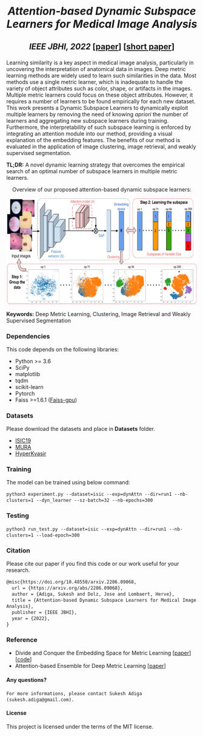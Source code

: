 # <p align="center"> _Attention-based Dynamic Subspace Learners for Medical Image Analysis_
## <p align="center"> _IEEE JBHI, 2022_ [[paper](https://arxiv.org/abs/2206.09068)] [[short paper](https://openreview.net/forum?id=IHRUUHMeXcJ)]
Learning similarity is a key aspect in medical image analysis, particularly in uncovering the interpretation of anatomical data in images. Deep metric learning methods are widely used to learn such similarities in the data. Most methods use a single metric learner, which is inadequate to handle the variety of object attributes such as color, shape, or artifacts in the images. Multiple metric learners could focus on these object attributes. However, it requires a number of learners to be found empirically for each new dataset. This work presents a Dynamic Subspace Learners to dynamically exploit multiple learners by removing the need of knowing _apriori_ the number of learners and aggregating new subspace learners during training. Furthermore, the interpretability of such subspace learning is enforced by integrating an attention module into our method, providing a visual explanation of the embedding features. The benefits of our method is evaluated in the application of image clustering, image retrieval, and weakly supervised segmentation.

**TL;DR:** A novel dynamic learning strategy that overcomes the empirical search of an optimal number of subspace learners in multiple metric learners.

<p align="center"> Overview of our proposed attention-based dynamic subspace learners:

<p align="center"> <img src = 'Figures/ADSL_arch.png' height = '280px'>

**Keywords:** Deep Metric Learning, Clustering, Image Retrieval and Weakly Supervised Segmentation


### Dependencies
This code depends on the following libraries:

- Python >= 3.6
- SciPy
- matplotlib
- tqdm
- scikit-learn
- Pytorch
- Faiss >=1.6.1 ([Faiss-gpu](https://pypi.org/project/faiss-gpu/))

### Datasets
Please download the datasets and place in **Datasets** folder.
- [ISIC19](https://challenge.isic-archive.com/data/#2019)
- [MURA](https://stanfordmlgroup.github.io/competitions/mura/)
- [HyperKvasir](https://datasets.simula.no/hyper-kvasir/)

### Training
The model can be trained using below command:  
```
python3 experiment.py --dataset=isic --exp=dynAttn --dir=run1 --nb-clusters=1 --dyn_learner --sz-batch=32 --nb-epochs=300
```

### Testing
```
python3 run_test.py --dataset=isic --exp=dynAttn --dir=run1 --nb-clusters=1 --load-epoch=300
```

### Citation
Please cite our paper if you find this code or our work useful for your research.

```
@misc{https://doi.org/10.48550/arxiv.2206.09068,
  url = {https://arxiv.org/abs/2206.09068},
  author = {Adiga, Sukesh and Dolz, Jose and Lombaert, Herve},
  title = {Attention-based Dynamic Subspace Learners for Medical Image Analysis},
  publisher = {IEEE JBHI},
  year = {2022},
}
```

### Reference
- Divide and Conquer the Embedding Space for Metric Learning [[paper](http://openaccess.thecvf.com/content_CVPR_2019/papers/Sanakoyeu_Divide_and_Conquer_the_Embedding_Space_for_Metric_Learning_CVPR_2019_paper.pdf)][[code](https://github.com/CompVis/metric-learning-divide-and-conquer)]
- Attention-based Ensemble for Deep Metric Learning [[paper](https://arxiv.org/pdf/1804.00382.pdf)]

#### Any questions?
```
For more informations, please contact Sukesh Adiga (sukesh.adiga@gmail.com).
```

#### License
This project is licensed under the terms of the MIT license. 
